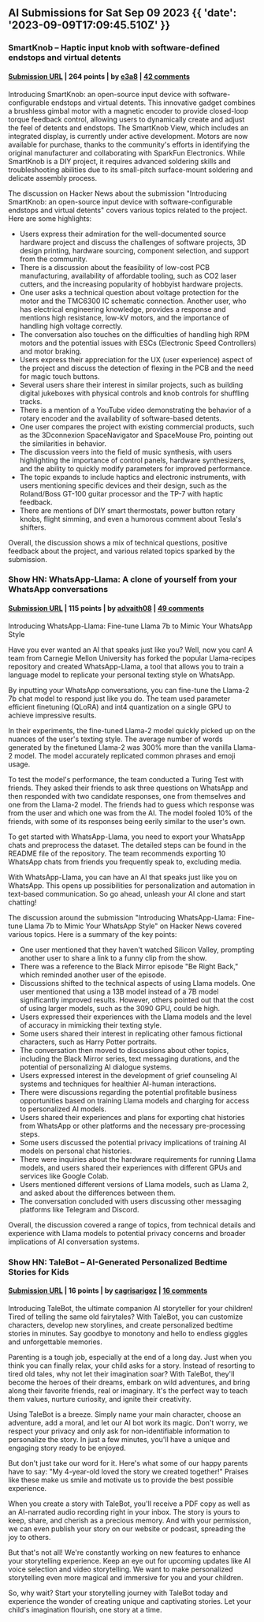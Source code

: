 ## AI Submissions for Sat Sep 09 2023 {{ 'date': '2023-09-09T17:09:45.510Z' }}

### SmartKnob – Haptic input knob with software-defined endstops and virtual detents

#### [Submission URL](https://github.com/scottbez1/smartknob) | 264 points | by [e3a8](https://news.ycombinator.com/user?id=e3a8) | [42 comments](https://news.ycombinator.com/item?id=37448659)

Introducing SmartKnob: an open-source input device with software-configurable endstops and virtual detents. This innovative gadget combines a brushless gimbal motor with a magnetic encoder to provide closed-loop torque feedback control, allowing users to dynamically create and adjust the feel of detents and endstops. The SmartKnob View, which includes an integrated display, is currently under active development. Motors are now available for purchase, thanks to the community's efforts in identifying the original manufacturer and collaborating with SparkFun Electronics. While SmartKnob is a DIY project, it requires advanced soldering skills and troubleshooting abilities due to its small-pitch surface-mount soldering and delicate assembly process.

The discussion on Hacker News about the submission "Introducing SmartKnob: an open-source input device with software-configurable endstops and virtual detents" covers various topics related to the project. Here are some highlights:

- Users express their admiration for the well-documented source hardware project and discuss the challenges of software projects, 3D design printing, hardware sourcing, component selection, and support from the community.
- There is a discussion about the feasibility of low-cost PCB manufacturing, availability of affordable tooling, such as CO2 laser cutters, and the increasing popularity of hobbyist hardware projects.
- One user asks a technical question about voltage protection for the motor and the TMC6300 IC schematic connection. Another user, who has electrical engineering knowledge, provides a response and mentions high resistance, low-kV motors, and the importance of handling high voltage correctly.
- The conversation also touches on the difficulties of handling high RPM motors and the potential issues with ESCs (Electronic Speed Controllers) and motor braking.
- Users express their appreciation for the UX (user experience) aspect of the project and discuss the detection of flexing in the PCB and the need for magic touch buttons.
- Several users share their interest in similar projects, such as building digital jukeboxes with physical controls and knob controls for shuffling tracks.
- There is a mention of a YouTube video demonstrating the behavior of a rotary encoder and the availability of software-based detents.
- One user compares the project with existing commercial products, such as the 3Dconnexion SpaceNavigator and SpaceMouse Pro, pointing out the similarities in behavior.
- The discussion veers into the field of music synthesis, with users highlighting the importance of control panels, hardware synthesizers, and the ability to quickly modify parameters for improved performance.
- The topic expands to include haptics and electronic instruments, with users mentioning specific devices and their design, such as the Roland/Boss GT-100 guitar processor and the TP-7 with haptic feedback.
- There are mentions of DIY smart thermostats, power button rotary knobs, flight simming, and even a humorous comment about Tesla's shifters.

Overall, the discussion shows a mix of technical questions, positive feedback about the project, and various related topics sparked by the submission.

### Show HN: WhatsApp-Llama: A clone of yourself from your WhatsApp conversations

#### [Submission URL](https://github.com/Ads-cmu/WhatsApp-Llama) | 115 points | by [advaith08](https://news.ycombinator.com/user?id=advaith08) | [49 comments](https://news.ycombinator.com/item?id=37448005)

Introducing WhatsApp-Llama: Fine-tune Llama 7b to Mimic Your WhatsApp Style

Have you ever wanted an AI that speaks just like you? Well, now you can! A team from Carnegie Mellon University has forked the popular Llama-recipes repository and created WhatsApp-Llama, a tool that allows you to train a language model to replicate your personal texting style on WhatsApp.

By inputting your WhatsApp conversations, you can fine-tune the Llama-2 7b chat model to respond just like you do. The team used parameter efficient finetuning (QLoRA) and int4 quantization on a single GPU to achieve impressive results.

In their experiments, the fine-tuned Llama-2 model quickly picked up on the nuances of the user's texting style. The average number of words generated by the finetuned Llama-2 was 300% more than the vanilla Llama-2 model. The model accurately replicated common phrases and emoji usage.

To test the model's performance, the team conducted a Turing Test with friends. They asked their friends to ask three questions on WhatsApp and then responded with two candidate responses, one from themselves and one from the Llama-2 model. The friends had to guess which response was from the user and which one was from the AI. The model fooled 10% of the friends, with some of its responses being eerily similar to the user's own.

To get started with WhatsApp-Llama, you need to export your WhatsApp chats and preprocess the dataset. The detailed steps can be found in the README file of the repository. The team recommends exporting 10 WhatsApp chats from friends you frequently speak to, excluding media.

With WhatsApp-Llama, you can have an AI that speaks just like you on WhatsApp. This opens up possibilities for personalization and automation in text-based communication. So go ahead, unleash your AI clone and start chatting!

The discussion around the submission "Introducing WhatsApp-Llama: Fine-tune Llama 7b to Mimic Your WhatsApp Style" on Hacker News covered various topics. Here is a summary of the key points:

- One user mentioned that they haven't watched Silicon Valley, prompting another user to share a link to a funny clip from the show.
- There was a reference to the Black Mirror episode "Be Right Back," which reminded another user of the episode.
- Discussions shifted to the technical aspects of using Llama models. One user mentioned that using a 13B model instead of a 7B model significantly improved results. However, others pointed out that the cost of using larger models, such as the 3090 GPU, could be high.
- Users expressed their experiences with the Llama models and the level of accuracy in mimicking their texting style.
- Some users shared their interest in replicating other famous fictional characters, such as Harry Potter portraits.
- The conversation then moved to discussions about other topics, including the Black Mirror series, text messaging durations, and the potential of personalizing AI dialogue systems.
- Users expressed interest in the development of grief counseling AI systems and techniques for healthier AI-human interactions.
- There were discussions regarding the potential profitable business opportunities based on training Llama models and charging for access to personalized AI models.
- Users shared their experiences and plans for exporting chat histories from WhatsApp or other platforms and the necessary pre-processing steps.
- Some users discussed the potential privacy implications of training AI models on personal chat histories.
- There were inquiries about the hardware requirements for running Llama models, and users shared their experiences with different GPUs and services like Google Colab.
- Users mentioned different versions of Llama models, such as Llama 2, and asked about the differences between them.
- The conversation concluded with users discussing other messaging platforms like Telegram and Discord.

Overall, the discussion covered a range of topics, from technical details and experience with Llama models to potential privacy concerns and broader implications of AI conversation systems.

### Show HN: TaleBot – AI-Generated Personalized Bedtime Stories for Kids

#### [Submission URL](https://talebotai.com/) | 16 points | by [cagrisarigoz](https://news.ycombinator.com/user?id=cagrisarigoz) | [16 comments](https://news.ycombinator.com/item?id=37443790)

Introducing TaleBot, the ultimate companion AI storyteller for your children! Tired of telling the same old fairytales? With TaleBot, you can customize characters, develop new storylines, and create personalized bedtime stories in minutes. Say goodbye to monotony and hello to endless giggles and unforgettable memories.

Parenting is a tough job, especially at the end of a long day. Just when you think you can finally relax, your child asks for a story. Instead of resorting to tired old tales, why not let their imagination soar? With TaleBot, they'll become the heroes of their dreams, embark on wild adventures, and bring along their favorite friends, real or imaginary. It's the perfect way to teach them values, nurture curiosity, and ignite their creativity.

Using TaleBot is a breeze. Simply name your main character, choose an adventure, add a moral, and let our AI bot work its magic. Don't worry, we respect your privacy and only ask for non-identifiable information to personalize the story. In just a few minutes, you'll have a unique and engaging story ready to be enjoyed.

But don't just take our word for it. Here's what some of our happy parents have to say: "My 4-year-old loved the story we created together!" Praises like these make us smile and motivate us to provide the best possible experience.

When you create a story with TaleBot, you'll receive a PDF copy as well as an AI-narrated audio recording right in your inbox. The story is yours to keep, share, and cherish as a precious memory. And with your permission, we can even publish your story on our website or podcast, spreading the joy to others.

But that's not all! We're constantly working on new features to enhance your storytelling experience. Keep an eye out for upcoming updates like AI voice selection and video storytelling. We want to make personalized storytelling even more magical and immersive for you and your children.

So, why wait? Start your storytelling journey with TaleBot today and experience the wonder of creating unique and captivating stories. Let your child's imagination flourish, one story at a time.
